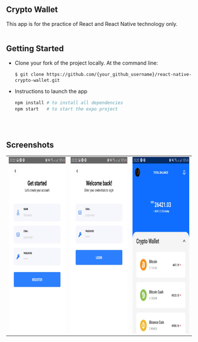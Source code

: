 ## Crypto Wallet
This app is for the practice of React and React Native technology only.
<br /><br />

## Getting Started

- Clone your fork of the project locally. At the command line:
    ```
    $ git clone https://github.com/{your_github_username}/react-native-crypto-wallet.git
    ```
- Instructions to launch the app
    ```bash
    npm install # to install all dependencies
    npm start   # to start the expo project
    ```

<br /><br />
## Screenshots

<table>
  <tr>
    <td><img src="./screenshots/1_Screenshot_20191016-232259_Expo.jpg" height = "480" width="270"></td>
    <td><img src="./screenshots/2_Screenshot_20191016-232254_Expo.jpg" height = "480" width="270"></td>
    <td><img src="./screenshots/3_Screenshot_20191016-232217_Expo.jpg" height = "480" width="270"></td>
  </tr>
</table>

